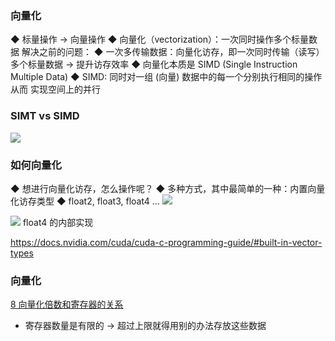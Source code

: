 ### 向量化

◆ 标量操作 → 向量操作 
◆ 向量化（vectorization）：一次同时操作多个标量数据 解决之前的问题： 
◆ 一次多传输数据：向量化访存，即一次同时传输（读写） 多个标量数据 → 提升访存效率
◆ 向量化本质是 SIMD (Single Instruction Multiple Data) 
◆ SIMD: 同时对一组 (向量) 数据中的每一个分别执行相同的操作从而 实现空间上的并行
### SIMT vs SIMD
![](asserts/Pasted%20image%2020250812161157.png)

### 如何向量化
◆ 想进行向量化访存，怎么操作呢？
◆ 多种方式，其中最简单的一种：内置向量化访存类型 
	◆ float2, float3, float4 …
![](asserts/Pasted%20image%2020250812161316.png)

![](asserts/Pasted%20image%2020250812161322.png)
float4 的内部实现

https://docs.nvidia.com/cuda/cuda-c-programming-guide/#built-in-vector-types

### 向量化
[8 向量化倍数和寄存器的关系](../../../chatgpt/8%20向量化倍数和寄存器的关系.md)
- 寄存器数量是有限的 → 超过上限就得用别的办法存放这些数据